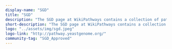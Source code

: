 ```yaml
---
display-name: "SGD"
title: "SGD"
description: "The SGD page at WikiPathways contains a collection of pathways curated by the SGD team. The Saccharomyces Genome Database (SGD) provides comprehensive integrated biological information for the budding yeast Saccharomyces cerevisiae along with search and analysis tools to explore these data, enabling the discovery of functional relationships between sequence and gene products in fungi and higher organisms."
short-description: "The SGD page at WikiPathways contains a collection of pathways curated by the SGD team."
logo: "../assets/img/sgd.jpeg"
logo-link: "http://pathway.yeastgenome.org/"
community-tag: "SGD_Approved"
---
```


